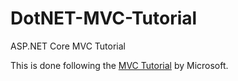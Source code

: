 # DotNET-MVC-Tutorial
ASP.NET Core MVC Tutorial

This is done following the [MVC Tutorial](https://docs.microsoft.com/en-us/aspnet/core/tutorials/first-mvc-app/?view=aspnetcore-3.1) by Microsoft.
